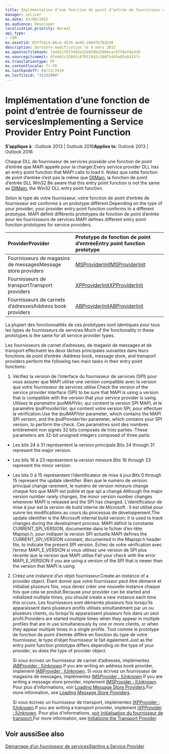 ```yaml
---
title: Implémentation d’une fonction de point d’entrée de fournisseur de services
manager: soliver
ms.date: 03/09/2015
ms.audience: Developer
localization_priority: Normal
api_type:
- COM
ms.assetid: 83ff54c4-86ce-4529-ae45-260dfb763b30
description: Dernière modification le 9 mars 2015
ms.openlocfilehash: 14dd11f873493e32b83dbd1960cac8ff8ef8e436
ms.sourcegitcommit: 8fe462c32b91c87911942c188f3445e85a54137c
ms.translationtype: MT
ms.contentlocale: fr-FR
ms.lasthandoff: 04/23/2019
ms.locfileid: "32332990"
---
```

# <a name="implementing-a-service-provider-entry-point-function"></a><span data-ttu-id="7a39d-103">Implémentation d’une fonction de point d’entrée de fournisseur de services</span><span class="sxs-lookup"><span data-stu-id="7a39d-103">Implementing a Service Provider Entry Point Function</span></span>

  
  
<span data-ttu-id="7a39d-104">**S’applique à** : Outlook 2013 | Outlook 2016</span><span class="sxs-lookup"><span data-stu-id="7a39d-104">**Applies to**: Outlook 2013 | Outlook 2016</span></span> 
  
<span data-ttu-id="7a39d-105">Chaque DLL de fournisseur de services possède une fonction de point d’entrée que MAPI appelle pour la charger.</span><span class="sxs-lookup"><span data-stu-id="7a39d-105">Every service provider DLL has an entry point function that MAPI calls to load it.</span></span> <span data-ttu-id="7a39d-106">Notez que cette fonction de point d’entrée n’est pas la même que [DllMain](https://msdn.microsoft.com/library/ms682583.aspx), la fonction de point d’entrée DLL Win32.</span><span class="sxs-lookup"><span data-stu-id="7a39d-106">Be aware that this entry point function is not the same as [DllMain](https://msdn.microsoft.com/library/ms682583.aspx), the Win32 DLL entry point function.</span></span>
  
<span data-ttu-id="7a39d-107">Selon le type de votre fournisseur, votre fonction de point d’entrée de fournisseur est conforme à un prototype différent.</span><span class="sxs-lookup"><span data-stu-id="7a39d-107">Depending on the type of your provider, your provider entry point function conforms to a different prototype.</span></span> <span data-ttu-id="7a39d-108">MAPI définit différents prototypes de fonction de point d’entrée pour les fournisseurs de services.</span><span class="sxs-lookup"><span data-stu-id="7a39d-108">MAPI defines different entry point function prototypes for service providers.</span></span>
  
|<span data-ttu-id="7a39d-109">**Provider**</span><span class="sxs-lookup"><span data-stu-id="7a39d-109">**Provider**</span></span>|<span data-ttu-id="7a39d-110">**Prototype de fonction de point d’entrée**</span><span class="sxs-lookup"><span data-stu-id="7a39d-110">**Entry point function prototype**</span></span>|
|:-----|:-----|
|<span data-ttu-id="7a39d-111">Fournisseurs de magasins de messages</span><span class="sxs-lookup"><span data-stu-id="7a39d-111">Message store providers</span></span>  <br/> |[<span data-ttu-id="7a39d-112">MSProviderInit</span><span class="sxs-lookup"><span data-stu-id="7a39d-112">MSProviderInit</span></span>](msproviderinit.md) <br/> |
|<span data-ttu-id="7a39d-113">Fournisseurs de transport</span><span class="sxs-lookup"><span data-stu-id="7a39d-113">Transport providers</span></span>  <br/> |[<span data-ttu-id="7a39d-114">XPProviderInit</span><span class="sxs-lookup"><span data-stu-id="7a39d-114">XPProviderInit</span></span>](xpproviderinit.md) <br/> |
|<span data-ttu-id="7a39d-115">Fournisseurs de carnets d’adresses</span><span class="sxs-lookup"><span data-stu-id="7a39d-115">Address book providers</span></span>  <br/> |[<span data-ttu-id="7a39d-116">ABProviderInit</span><span class="sxs-lookup"><span data-stu-id="7a39d-116">ABProviderInit</span></span>](abproviderinit.md) <br/> |
   
<span data-ttu-id="7a39d-117">La plupart des fonctionnalités de ces prototypes sont identiques pour tous les types de fournisseurs de services.</span><span class="sxs-lookup"><span data-stu-id="7a39d-117">Much of the functionality in these prototypes is the same for all service provider types.</span></span> 
  
<span data-ttu-id="7a39d-118">Les fournisseurs de carnet d’adresses, de magasin de messages et de transport effectuent les deux tâches principales suivantes dans leurs fonctions de point d’entrée :</span><span class="sxs-lookup"><span data-stu-id="7a39d-118">Address book, message store, and transport providers perform the following two main tasks in their entry point functions:</span></span>
  
1. <span data-ttu-id="7a39d-119">Vérifiez la version de l’interface du fournisseur de services (SPI) pour vous assurer que MAPI utilise une version compatible avec la version que votre fournisseur de services utilise.</span><span class="sxs-lookup"><span data-stu-id="7a39d-119">Check the version of the service provider interface (SPI) to be sure that MAPI is using a version that is compatible with the version that your service provider is using.</span></span> <span data-ttu-id="7a39d-120">Utilisez le  _paramètre lpulMAPIVer,_ qui contient la version SPI MAPI, et le paramètre  _lpulProviderVer,_ qui contient votre version SPI, pour effectuer la vérification.</span><span class="sxs-lookup"><span data-stu-id="7a39d-120">Use the  _lpulMAPIVer_ parameter, which contains the MAPI SPI version, and the  _lpulProviderVer_ parameter, which contains your SPI version, to perform the check.</span></span> <span data-ttu-id="7a39d-121">Ces paramètres sont des nombres entièrement non signés 32 bits composés de trois parties :</span><span class="sxs-lookup"><span data-stu-id="7a39d-121">These parameters are 32-bit unsigned integers composed of three parts:</span></span> 
    
  - <span data-ttu-id="7a39d-122">Les bits 24 à 31 représentent la version principale.</span><span class="sxs-lookup"><span data-stu-id="7a39d-122">Bits 24 through 31 represent the major version.</span></span>
    
  - <span data-ttu-id="7a39d-123">Les bits 16 à 23 représentent la version mineure.</span><span class="sxs-lookup"><span data-stu-id="7a39d-123">Bits 16 through 23 represent the minor version.</span></span>
    
  - <span data-ttu-id="7a39d-124">Les bits 0 à 15 représentent l’identificateur de mise à jour.</span><span class="sxs-lookup"><span data-stu-id="7a39d-124">Bits 0 through 15 represent the update identifier.</span></span> <span data-ttu-id="7a39d-125">Bien que le numéro de version principal change rarement, le numéro de version mineure change chaque fois que MAPI est publié et que spi a changé.</span><span class="sxs-lookup"><span data-stu-id="7a39d-125">Although the major version number rarely changes, the minor version number changes whenever MAPI is released and the SPI has changed.</span></span> <span data-ttu-id="7a39d-126">L’identificateur de mise à jour est la version de build interne de Microsoft . Il est utilisé pour suivre les modifications au cours du processus de développement.</span><span class="sxs-lookup"><span data-stu-id="7a39d-126">The update identifier is the Microsoft internal build version; it is used to track changes during the development process.</span></span> <span data-ttu-id="7a39d-127">MAPI définit la constante CURRENT_SPI_VERSION, documentée dans le fichier d’en-tête Mapispi.h, pour indiquer la version SPI actuelle.</span><span class="sxs-lookup"><span data-stu-id="7a39d-127">MAPI defines the CURRENT_SPI_VERSION constant, documented in the Mapispi.h header file, to indicate the present SPI version.</span></span> <span data-ttu-id="7a39d-128">Échec de votre vérification avec l’erreur MAPI_E_VERSION si vous utilisez une version de SPI plus récente que la version que MAPI utilise.</span><span class="sxs-lookup"><span data-stu-id="7a39d-128">Fail your check with the error MAPI_E_VERSION if you are using a version of the SPI that is newer than the version that MAPI is using.</span></span>
    
2. <span data-ttu-id="7a39d-129">Créez une instance d’un objet fournisseur.</span><span class="sxs-lookup"><span data-stu-id="7a39d-129">Create an instance of a provider object.</span></span> <span data-ttu-id="7a39d-130">Étant donné que votre fournisseur peut être démarré et initialisé plusieurs fois, vous devez créer une nouvelle instance chaque fois que cela se produit.</span><span class="sxs-lookup"><span data-stu-id="7a39d-130">Because your provider can be started and initialized multiple times, you should create a new instance each time this occurs.</span></span> <span data-ttu-id="7a39d-131">Les fournisseurs sont démarrés plusieurs fois lorsqu’ils apparaissent dans plusieurs profils utilisés simultanément par un ou plusieurs clients, ou lorsqu’ils apparaissent plusieurs fois dans un seul profil.</span><span class="sxs-lookup"><span data-stu-id="7a39d-131">Providers are started multiple times when they appear in multiple profiles that are in use simultaneously by one or more clients, or when they appear multiple times in a single profile.</span></span> <span data-ttu-id="7a39d-132">Tout comme le prototype de fonction de point d’entrée diffère en fonction du type de votre fournisseur, le type d’objet fournisseur le fait également.</span><span class="sxs-lookup"><span data-stu-id="7a39d-132">Just as the entry point function prototype differs depending on the type of your provider, so does the type of provider object.</span></span> 
    
    <span data-ttu-id="7a39d-133">Si vous écrivez un fournisseur de carnet d’adresses, implémentez [IABProvider : IUnknown](iabprovideriunknown.md).</span><span class="sxs-lookup"><span data-stu-id="7a39d-133">If you are writing an address book provider, implement [IABProvider : IUnknown](iabprovideriunknown.md).</span></span> <span data-ttu-id="7a39d-134">Si vous écrivez un fournisseur de magasins de messages, implémentez [IMSProvider : IUnknown](imsprovideriunknown.md).</span><span class="sxs-lookup"><span data-stu-id="7a39d-134">If you are writing a message store provider, implement [IMSProvider : IUnknown](imsprovideriunknown.md).</span></span> <span data-ttu-id="7a39d-135">Pour plus d’informations, voir [Loading Message Store Providers](loading-message-store-providers.md).</span><span class="sxs-lookup"><span data-stu-id="7a39d-135">For more information, see [Loading Message Store Providers](loading-message-store-providers.md).</span></span>
    
    <span data-ttu-id="7a39d-136">Si vous écrivez un fournisseur de transport, implémentez [IXPProvider : IUnknown](ixpprovideriunknown.md).</span><span class="sxs-lookup"><span data-stu-id="7a39d-136">If you are writing a transport provider, implement [IXPProvider : IUnknown](ixpprovideriunknown.md).</span></span> <span data-ttu-id="7a39d-137">Pour plus d’informations, [voir Initialisation du fournisseur de transport.](initializing-the-transport-provider.md)</span><span class="sxs-lookup"><span data-stu-id="7a39d-137">For more information, see [Initializing the Transport Provider](initializing-the-transport-provider.md).</span></span>
    
## <a name="see-also"></a><span data-ttu-id="7a39d-138">Voir aussi</span><span class="sxs-lookup"><span data-stu-id="7a39d-138">See also</span></span>



[<span data-ttu-id="7a39d-139">Démarrage d’un fournisseur de services</span><span class="sxs-lookup"><span data-stu-id="7a39d-139">Starting a Service Provider</span></span>](starting-a-service-provider.md)


